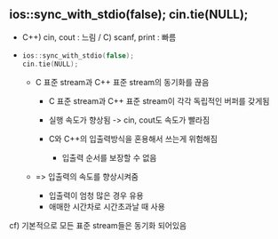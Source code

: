 ## ios::sync_with_stdio(false); cin.tie(NULL);

- C++) cin, cout : 느림  /   C) scanf, print : 빠름

- ```cpp
  ios::sync_with_stdio(false); 
  cin.tie(NULL);
  ```

  - C 표준 stream과 C++ 표준 stream의 동기화를 끊음

    - C 표준 stream과 C++ 표준 stream이 각각 독립적인 버퍼를 갖게됨

    - 실행 속도가 향상됨 -> cin, cout도 속도가 빨라짐

    - C와 C++의 입출력방식을 혼용해서 쓰는게 위험해짐
      - 입출력 순서를 보장할 수 없음

  - => 입출력의 속도를 향상시켜줌

    - 입출력이 엄청 많은 경우 유용
    - 애매한 시간차로 시간초과날 때 사용

cf) 기본적으로 모든 표준 stream들은 동기화 되어있음




